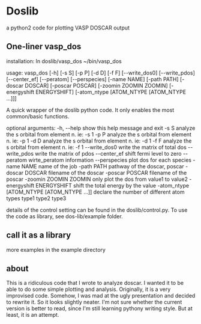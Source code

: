 # Doslib

a python2 code for plotting VASP DOSCAR output

## One-liner vasp_dos

installation: ln doslib/vasp_dos ~/bin/vasp_dos

usage: vasp_dos [-h] [-s S] [-p P] [-d D] [-f F] [--write_dos0] [--write_pdos]
                [--center_ef] [--peratom] [--perspecies] [-name NAME]
                [-path PATH] [-doscar DOSCAR] [-poscar POSCAR]
                [-zoomin ZOOMIN ZOOMIN] [-energyshift ENERGYSHIFT]
                [-atom_ntype [ATOM_NTYPE [ATOM_NTYPE ...]]]

A quick wrapper of the doslib python code. It only enables the most
common/basic functions.

optional arguments:
  -h, --help            show this help message and exit
  -s S                  analyze the s orbital from element n. ie: -s 1
  -p P                  analyze the s orbital from element n. ie: -p 1
  -d D                  analyze the s orbital from element n. ie: -d 1
  -f F                  analyze the s orbital from element n. ie: -f 1
  --write_dos0          write the matrix of total dos
  --write_pdos          write the matrix of pdos
  --center_ef           shift fermi level to zero
  --peratom             wirte_peratom information
  --perspecies          plot dos for each species
  -name NAME            name of the job
  -path PATH            pathway of the doscar, poscar
  -doscar DOSCAR        filename of the doscar
  -poscar POSCAR        filename of the poscar
  -zoomin ZOOMIN ZOOMIN
                        only plot the dos from value1 to value2
  -energyshift ENERGYSHIFT
                        shift the total energy by the value
  -atom_ntype [ATOM_NTYPE [ATOM_NTYPE ...]]
                        declare the number of different atom types type1 type2
                        type3

details of the control setting can be found in the doslib/control.py. To use
the code as library, see dos-lib/example folder.

## call it as a library

more examples in the example directory

## about

This is a ridiculous code that I wrote to analyze doscar. I wanted it to be able to do some simple plotting and analysis. Originally, it is a very improvised code. Somehow, I was mad at the ugly presentation and decided to rewrite it. So it looks slightly neater. I'm not sure whether the current version is better to read, since I'm still learning pythony writing style. But at least, it is an attempt.
